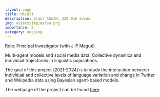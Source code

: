 ```yaml
---
layout: page
title: MACDIT
description: Grant ASLAN, 229 916 euros
img: assets/img/aslan.png
importance: 2
category: ongoing
---
```


Role: Principal Investigator (with J-P Magué)

Multi-agent models and social media data: Collective dynamics and individual trajectories in linguistic populations.

The goal of this project (2021-2024) is to study the interaction between individual and collective levels of language variation and change in Twitter and Wikipedia data using Bayesian agent-based models.

The webpage of the project can be found [here](https://aslan.universite-lyon.fr/projet-macdit-231683.kjsp?RH=1525438355903).
